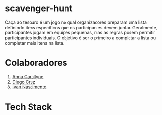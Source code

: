 # scavenger-hunt

Caça ao tesouro é um jogo no qual organizadores preparam uma lista definindo itens específicos que os participantes devem juntar. Geralmente, participantes jogam em equipes pequenas, mas as regras podem permitir participantes individuais. O objetivo é ser o primeiro a completar a lista ou completar mais itens na lista.

# Colaboradores

1. [Anna Carollyne](https://github.com/2carol)
2. [Diego Cruz](https://github.com/DiegoCruzz)
3. [Ivan Nascimento](https://github.com/IvanNascimento)

# Tech Stack

